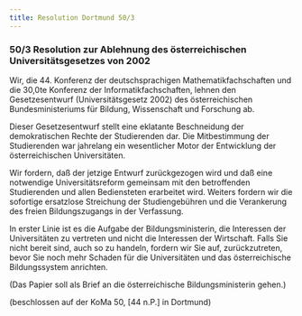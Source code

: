 ```yaml
---
title: Resolution Dortmund 50/3
---
```


### 50/3 Resolution zur Ablehnung des österreichischen Universitätsgesetzes von 2002

Wir, die 44. Konferenz der deutschsprachigen Mathematikfachschaften und die 30,0te Konferenz der Informatikfachschaften, lehnen den Gesetzesentwurf (Universitätsgesetz 2002) des österreichischen Bundesministeriums für Bildung, Wissenschaft und Forschung ab.

Dieser Gesetzesentwurf stellt eine eklatante Beschneidung der demokratischen Rechte der Studierenden dar. Die Mitbestimmung der Studierenden war jahrelang ein wesentlicher Motor der Entwicklung der österreichischen Universitäten.

Wir fordern, daß der jetzige Entwurf zurückgezogen wird und daß eine notwendige Universitätsreform gemeinsam mit den betroffenden Studierenden und allen Bediensteten erarbeitet wird. Weiters fordern wir die sofortige ersatzlose Streichung der Studiengebühren und die Verankerung des freien Bildungszugangs in der Verfassung.

In erster Linie ist es die Aufgabe der Bildungsministerin, die Interessen der Universitäten zu vertreten und nicht die Interessen der Wirtschaft. Falls Sie nicht bereit sind, auch so zu handeln, fordern wir Sie auf, zurückzutreten, bevor Sie noch mehr Schaden für die Universitäten und das österreichische Bildungssystem anrichten.

(Das Papier soll als Brief an die österreichische Bildungsministerin gehen.)

(beschlossen auf der KoMa 50, [44 n.P.] in Dortmund)
